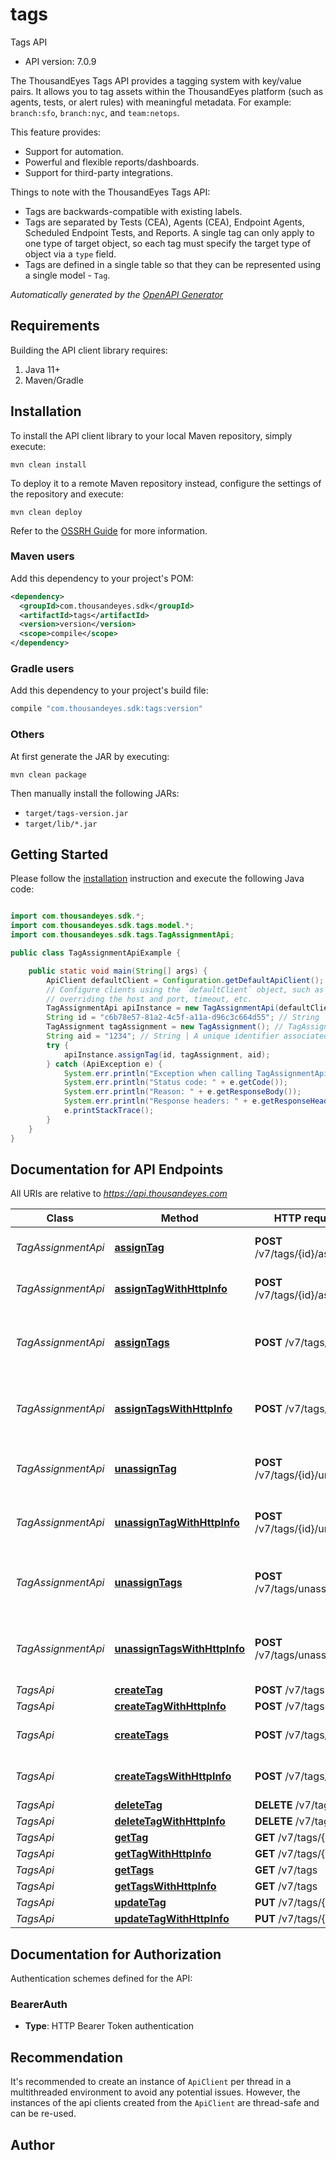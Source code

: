 # tags

Tags API

- API version: 7.0.9

The ThousandEyes Tags API provides a tagging system with key/value pairs. It allows you to tag assets within the ThousandEyes platform (such as agents, tests, or alert rules) with meaningful metadata. For example: `branch:sfo`, `branch:nyc`, and `team:netops`.

This feature provides:

* Support for automation.
* Powerful and flexible reports/dashboards.
* Support for third-party integrations.

Things to note with the ThousandEyes Tags API:

* Tags are backwards-compatible with existing labels.
* Tags are separated by Tests (CEA), Agents (CEA), Endpoint Agents, Scheduled Endpoint Tests, and Reports. A single tag can only apply to one type of target object, so each tag must specify the target type of object via a `type` field.
* Tags are defined in a single table so that they can be represented using a single model - `Tag`.



*Automatically generated by the [OpenAPI Generator](https://openapi-generator.tech)*

## Requirements

Building the API client library requires:

1. Java 11+
2. Maven/Gradle

## Installation

To install the API client library to your local Maven repository, simply execute:

```shell
mvn clean install
```

To deploy it to a remote Maven repository instead, configure the settings of the repository and execute:

```shell
mvn clean deploy
```

Refer to the [OSSRH Guide](http://central.sonatype.org/pages/ossrh-guide.html) for more information.

### Maven users

Add this dependency to your project's POM:

```xml
<dependency>
  <groupId>com.thousandeyes.sdk</groupId>
  <artifactId>tags</artifactId>
  <version>version</version>
  <scope>compile</scope>
</dependency>
```

### Gradle users

Add this dependency to your project's build file:

```groovy
compile "com.thousandeyes.sdk:tags:version"
```

### Others

At first generate the JAR by executing:

```shell
mvn clean package
```

Then manually install the following JARs:

- `target/tags-version.jar`
- `target/lib/*.jar`

## Getting Started

Please follow the [installation](#installation) instruction and execute the following Java code:

```java

import com.thousandeyes.sdk.*;
import com.thousandeyes.sdk.tags.model.*;
import com.thousandeyes.sdk.tags.TagAssignmentApi;

public class TagAssignmentApiExample {

    public static void main(String[] args) {
        ApiClient defaultClient = Configuration.getDefaultApiClient();
        // Configure clients using the `defaultClient` object, such as
        // overriding the host and port, timeout, etc.
        TagAssignmentApi apiInstance = new TagAssignmentApi(defaultClient);
        String id = "c6b78e57-81a2-4c5f-a11a-d96c3c664d55"; // String | ID of the tag to associate
        TagAssignment tagAssignment = new TagAssignment(); // TagAssignment | 
        String aid = "1234"; // String | A unique identifier associated with your account group. You can retrieve your `AccountGroupId` from the `/account-groups` endpoint. Note that you must be assigned to the target account group. Specifying this parameter without being assigned to the target account group will result in an error response.
        try {
            apiInstance.assignTag(id, tagAssignment, aid);
        } catch (ApiException e) {
            System.err.println("Exception when calling TagAssignmentApi#assignTag");
            System.err.println("Status code: " + e.getCode());
            System.err.println("Reason: " + e.getResponseBody());
            System.err.println("Response headers: " + e.getResponseHeaders());
            e.printStackTrace();
        }
    }
}

```

## Documentation for API Endpoints

All URIs are relative to *https://api.thousandeyes.com*

Class | Method | HTTP request | Description
------------ | ------------- | ------------- | -------------
*TagAssignmentApi* | [**assignTag**](docs/TagAssignmentApi.md#assignTag) | **POST** /v7/tags/{id}/assign | Assign tag to multiple objects
*TagAssignmentApi* | [**assignTagWithHttpInfo**](docs/TagAssignmentApi.md#assignTagWithHttpInfo) | **POST** /v7/tags/{id}/assign | Assign tag to multiple objects
*TagAssignmentApi* | [**assignTags**](docs/TagAssignmentApi.md#assignTags) | **POST** /v7/tags/assign | Assign multiple tags to multiple objects
*TagAssignmentApi* | [**assignTagsWithHttpInfo**](docs/TagAssignmentApi.md#assignTagsWithHttpInfo) | **POST** /v7/tags/assign | Assign multiple tags to multiple objects
*TagAssignmentApi* | [**unassignTag**](docs/TagAssignmentApi.md#unassignTag) | **POST** /v7/tags/{id}/unassign | Remove tag from multiple objects
*TagAssignmentApi* | [**unassignTagWithHttpInfo**](docs/TagAssignmentApi.md#unassignTagWithHttpInfo) | **POST** /v7/tags/{id}/unassign | Remove tag from multiple objects
*TagAssignmentApi* | [**unassignTags**](docs/TagAssignmentApi.md#unassignTags) | **POST** /v7/tags/unassign | Remove multiple tags from multiple objects
*TagAssignmentApi* | [**unassignTagsWithHttpInfo**](docs/TagAssignmentApi.md#unassignTagsWithHttpInfo) | **POST** /v7/tags/unassign | Remove multiple tags from multiple objects
*TagsApi* | [**createTag**](docs/TagsApi.md#createTag) | **POST** /v7/tags | Create tag
*TagsApi* | [**createTagWithHttpInfo**](docs/TagsApi.md#createTagWithHttpInfo) | **POST** /v7/tags | Create tag
*TagsApi* | [**createTags**](docs/TagsApi.md#createTags) | **POST** /v7/tags/bulk | Create multiple tags
*TagsApi* | [**createTagsWithHttpInfo**](docs/TagsApi.md#createTagsWithHttpInfo) | **POST** /v7/tags/bulk | Create multiple tags
*TagsApi* | [**deleteTag**](docs/TagsApi.md#deleteTag) | **DELETE** /v7/tags/{id} | Delete tag
*TagsApi* | [**deleteTagWithHttpInfo**](docs/TagsApi.md#deleteTagWithHttpInfo) | **DELETE** /v7/tags/{id} | Delete tag
*TagsApi* | [**getTag**](docs/TagsApi.md#getTag) | **GET** /v7/tags/{id} | Retrieve tag
*TagsApi* | [**getTagWithHttpInfo**](docs/TagsApi.md#getTagWithHttpInfo) | **GET** /v7/tags/{id} | Retrieve tag
*TagsApi* | [**getTags**](docs/TagsApi.md#getTags) | **GET** /v7/tags | List tags
*TagsApi* | [**getTagsWithHttpInfo**](docs/TagsApi.md#getTagsWithHttpInfo) | **GET** /v7/tags | List tags
*TagsApi* | [**updateTag**](docs/TagsApi.md#updateTag) | **PUT** /v7/tags/{id} | Update tag
*TagsApi* | [**updateTagWithHttpInfo**](docs/TagsApi.md#updateTagWithHttpInfo) | **PUT** /v7/tags/{id} | Update tag


<a id="documentation-for-authorization"></a>
## Documentation for Authorization


Authentication schemes defined for the API:
<a id="BearerAuth"></a>
### BearerAuth


- **Type**: HTTP Bearer Token authentication


## Recommendation

It's recommended to create an instance of `ApiClient` per thread in a multithreaded environment to avoid any potential issues.
However, the instances of the api clients created from the `ApiClient` are thread-safe and can be re-used.

## Author




